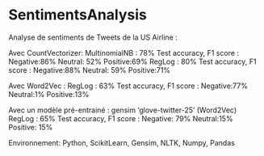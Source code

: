 # SentimentsAnalysis
Analyse de sentiments de Tweets de la US Airline :

Avec CountVectorizer:
MultinomialNB : 78%  Test accuracy, F1 score : Negative:86%     Neutral: 52%  Positive:69%
RegLog            : 80% Test  accuracy, F1 score : Negative:88%    Neutral: 59%   Positive:71%

Avec Word2Vec  :
RegLog            : 63% Test accuracy, F1 score : Negative:77%     Neutral:1%   Positive:13%

Avec un modèle pré-entrainé : gensim ‘glove-twitter-25’ (Word2Vec)
RegLog            : 65% Test accuracy, F1 score : Negative: 79%    Neutral:15%   Positive: 15%

Environnement: Python, ScikitLearn, Gensim, NLTK, Numpy, Pandas
